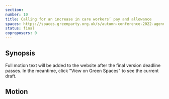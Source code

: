 ```yaml
---
section:
number: 10
title: Calling for an increase in care workers’ pay and allowance
spaces: https://spaces.greenparty.org.uk/s/autumn-conference-2022-agenda-forum/?contentId=101890
status: final
coproposers: 0
---
```

## Synopsis
Full motion text will be added to the website after the final version deadline passes. In the meantime, click "View on Green Spaces" to see the current draft.

## Motion
